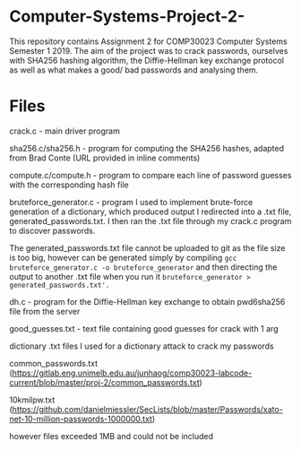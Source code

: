 # Computer-Systems-Project-2-

This repository contains Assignment 2 for COMP30023 Computer Systems Semester 1 2019. The aim of the project was to crack passwords, ourselves with SHA256 hashing algorithm, the Diffie-Hellman key exchange protocol as well as what makes a good/ bad passwords and analysing them.

# Files
crack.c - main driver program

sha256.c/sha256.h - program for computing the SHA256 hashes, adapted from Brad Conte (URL provided in inline comments)

compute.c/compute.h - program to compare each line of password guesses with the corresponding hash file

bruteforce_generator.c - program I used to implement brute-force generation of a dictionary, which produced output I redirected into a .txt file, generated_passwords.txt. I then ran the .txt file through my crack.c program to discover passwords. 

The generated_passwords.txt file cannot be uploaded to git as the file size is too big, however can be generated simply by compiling
```gcc bruteforce_generator.c -o bruteforce_generator```
and then directing the output to another .txt file when you run it
```bruteforce_generator > generated_passwords.txt'.```

dh.c - program for the Diffie-Hellman key exchange to obtain pwd6sha256 file from the server

good_guesses.txt - text file containing good guesses for crack with 1 arg

dictionary .txt files I used for a dictionary attack to crack my passwords

common_passwords.txt (https://gitlab.eng.unimelb.edu.au/junhaog/comp30023-labcode-current/blob/master/proj-2/common_passwords.txt)

10kmilpw.txt (https://github.com/danielmiessler/SecLists/blob/master/Passwords/xato-net-10-million-passwords-1000000.txt)

however files exceeded 1MB and could not be included
